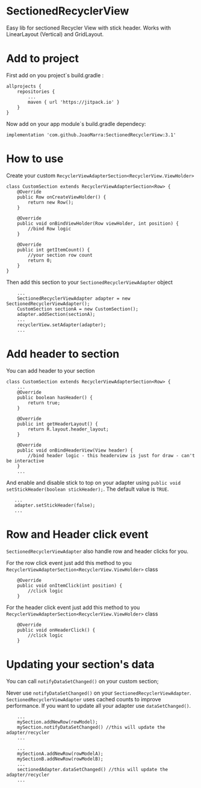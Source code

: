 # SectionedRecyclerView
Easy lib for sectioned Recycler View with stick header. Works with LinearLayout (Vertical) and GridLayout.

# Add to project

First add on you project\`s build.gradle :

```
allprojects {
	repositories {
		...
		maven { url 'https://jitpack.io' }
	}
}
```

Now add on your app module\`s build.gradle dependecy:
```
implementation 'com.github.JoaoMarra:SectionedRecyclerView:3.1'
```

# How to use

Create your custom `RecyclerViewAdapterSection<RecyclerView.ViewHolder>`

```
class CustomSection extends RecyclerViewAdapterSection<Row> {
    @Override
    public Row onCreateViewHolder() {
        return new Row();
    }

    @Override
    public void onBindViewHolder(Row viewHolder, int position) {
    	//bind Row logic
    }

    @Override
    public int getItemCount() {
    	//your section row count
        return 0;
    }
}
```

Then add this section to your `SectionedRecyclerViewAdapter` object

```
	...
	SectionedRecyclerViewAdapter adapter = new SectionedRecyclerViewAdapter();
	CustomSection sectionA = new CustomSection();
	adapter.addSection(sectionA);
	...
    recyclerView.setAdapter(adapter);
    ...
```

# Add header to section

You can add header to your section

```
class CustomSection extends RecyclerViewAdapterSection<Row> {
    ...
    @Override
    public boolean hasHeader() {
        return true;
    }

    @Override
    public int getHeaderLayout() {
        return R.layout.header_layout;
    }

    @Override
    public void onBindHeaderView(View header) {
    	//bind header logic - this headerview is just for draw - can't be interactive
    }
    ...
```

And enable and disable stick to top on your adapter using `public void setStickHeader(boolean stickHeader);`. The default value is `TRUE`.

```
   ...
   adapter.setStickHeader(false);
   ...
```

# Row and Header click event

`SectionedRecyclerViewAdapter` also handle row and header clicks for you.

For the row click event just add this method to you `RecyclerViewAdapterSection<RecyclerView.ViewHolder>` class

```
    @Override
    public void onItemClick(int position) {
    	//click logic
    }
```

For the header click event just add this method to you `RecyclerViewAdapterSection<RecyclerView.ViewHolder>` class

```
    @Override
    public void onHeaderClick() {
        //click logic
    }
```

# Updating your section's data

You can call `notifyDataSetChanged()` on your custom section;

Never use `notifyDataSetChanged()` on your `SectionedRecyclerViewAdapter`. `SectionedRecyclerViewAdapter` uses cached counts to improve performance. If you want to update all your adapter use `dataSetChanged()`.

```
    ...
    mySection.addNewRow(rowModel);
    mySection.notifyDataSetChanged() //this will update the adapter/recycler
    ...
```
```
    ...
    mySectionA.addNewRow(rowModelA);
    mySectionB.addNewRow(rowModelB);
    ...
    sectionedAdapter.dataSetChanged() //this will update the adapter/recycler
    ...
```
